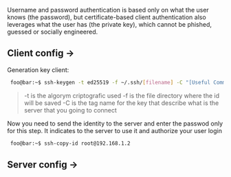 Username and password authentication is based only on what the user knows (the password), but certificate-based client authentication also leverages what the user has (the private key), which cannot be phished, guessed or socially engineered.

## Client config ->

Generation key client:
````bash
 foo@bar:~$ ssh-keygen -t ed25519 -f ~/.ssh/[filename] -C "[Useful Comment]"
````

> -t is the algorym criptografic used
> -f is the file directory where the id will be saved
> -C is the tag name for the key that describe what is the server that you going to connect


Now you need to send the identity to the server and enter the passwod only for this step. It indicates to the server to use it and authorize your user login
````bash
 foo@bar:~$ ssh-copy-id root@192.168.1.2
````

## Server config ->

